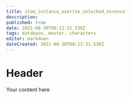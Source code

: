 ```yaml
---
title: item_instance_azerite_unlocked_essence
description: 
published: true
date: 2021-08-30T08:12:31.536Z
tags: database, master, characters
editor: markdown
dateCreated: 2021-08-30T08:12:31.536Z
---
```


# Header
Your content here